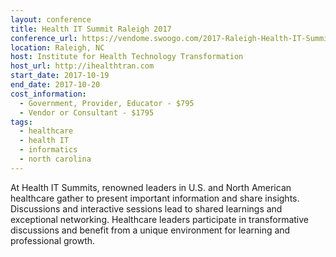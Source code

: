 ```yaml
---
layout: conference
title: Health IT Summit Raleigh 2017
conference_url: https://vendome.swoogo.com/2017-Raleigh-Health-IT-Summit
location: Raleigh, NC
host: Institute for Health Technology Transformation
host_url: http://ihealthtran.com
start_date: 2017-10-19
end_date: 2017-10-20
cost_information:
  - Government, Provider, Educator - $795
  - Vendor or Consultant - $1795
tags:
  - healthcare
  - health IT
  - informatics
  - north carolina
---
```


At Health IT Summits, renowned leaders in U.S. and North American healthcare gather to present important information and share insights. Discussions and interactive sessions lead to shared learnings and exceptional networking. Healthcare leaders participate in transformative discussions and benefit from a unique environment for learning and professional growth.
